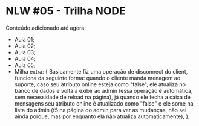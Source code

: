 # NLW #05 - Trilha NODE

Conteúdo adicionado até agora:
- Aula 01;
- Aula 02;
- Aula 03;
- Aula 04;
- Aula 05;
- Milha extra: { 
  Basicamente fiz uma operação de disconnect do client, funciona da seguinte forma: quando o cliente manda menagem ao suporte, caso seu atributo online esteja como   "false", ele atualiza no banco de dados e volta a exibir ao admin (essa operação é automática, sem necessidade de reload na página), já quando ele fecha a caixa     de mensagens seu atributo online é atualizado como "false" e ele some na lista do admin (f5 na página do admin para ver as mudanças, não sei ainda porque, mas por   enquanto ela não atualiza automaticamente),
},
